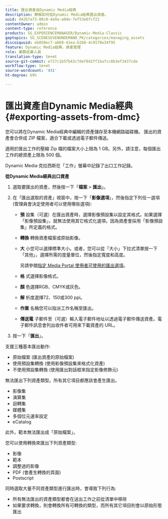 ```yaml
---
title: 匯出資產自Dynamic Media經典
description: 瞭解如何從Dynamic Media經典匯出資產。
uuid: d42b7a73-80c0-4a9a-a04e-7ef53e6fcf22
contentOwner: admin
content-type: reference
products: SG_EXPERIENCEMANAGER/Dynamic-Media-Classic
geptopics: SG_SCENESEVENONDEMAND_PK/categories/managing_assets
discoiquuid: eb850ec7-a669-41ea-b2b0-4c9178e34f95
feature: Dynamic Media經典，資產管理
role: 業務從業人員
translation-type: tm+mt
source-git-commit: e727c1b5fb43c7def842ff1bafcc8b3ef3437cde
workflow-type: tm+mt
source-wordcount: '431'
ht-degree: 69%

---
```



# 匯出資產自Dynamic Media經典{#exporting-assets-from-dmc}

您可以將在Dynamic Media經典中編輯的資產儲存至本機網路磁碟機。 匯出的資產會合併成 ZIP 檔案，適合下載或透過電子郵件傳送。

適用於匯出工作的壓縮 Zip 檔的檔案大小上限為 1 GB。另外，請注意，每個匯出工作的總資產上限為 500 個。

Dynamic Media·克拉西斯在「工作」螢幕中記錄了出口工作記錄。

**從Dynamic Media經典出口資產**

1. 選取要匯出的資產，然後按一下「**檔案** > **匯出**」。
1. 在「匯出選取的資產」視窗中，按一下「**影像選項**」，然後指定下列任一選項 (管理員會決定使用者可以使用哪些選項):

   * **預**
設集（可選）在匯出資產時，選擇影像預設集以設定其格式。如果選擇「影像預設集」，就無法使用其它格式化選項，因為資產會採用「影像預設集」所定義的格式。

   * **轉換**
轉換資產檔案或原始影像。

   * **大**
小您可以選擇標準大小。或者，您可以從「大小」下拉式清單按一下「其他」，選擇所需的度量單位，然後指定寬度和高度。

      另請參閱[指定 Media Portal 使用者可使用的匯出選項](specifying-export-options-available-media.md#specifying_export_options_available_to_media_portal_users)。

   * **格**
式選擇影像格式。

   * **顏**
色選擇RGB、CMYK或灰色。

   * **解**
析度選擇72、150或300 ppi。

   * **作業**
名稱您可以指派工作名稱至匯出。

   * **傳送電**
子郵件至（可選）輸入電子郵件地址以透過電子郵件傳送資產。電子郵件訊息會列出收件者可用來下載資產的 URL。

1. 按一下「**匯出**」。

支援三種基本匯出動作:

* 原始檔案 (匯出資產的原始檔案)
* 使用預設集轉換 (使用影像預設集來格式化資產)
* 不使用預設集轉換 (使用匯出對話框來指定影像修飾元)

無法匯出下列資產類型。所有其它項目都應該會產生匯出。

* 影像集
* 演算集
* 迴轉集
* 媒體集
* 多個位元速率設定
* eCatalog

此外，範本無法匯出成「原始檔案」。

您可以使用轉換來匯出下列資產類型:

* 影像
* 範本
* 調整過的影像
* PDF (會產生轉換的頁面)
* Postscript

同時選取大量不同資產類型進行匯出時，會導致下列行為:

* 所有無法匯出的資產類型都會在送出工作之前從清單中移除
* 如果要求轉換，則會轉換所有可轉換的類型，而所有其它項目則會以原始形態匯出

